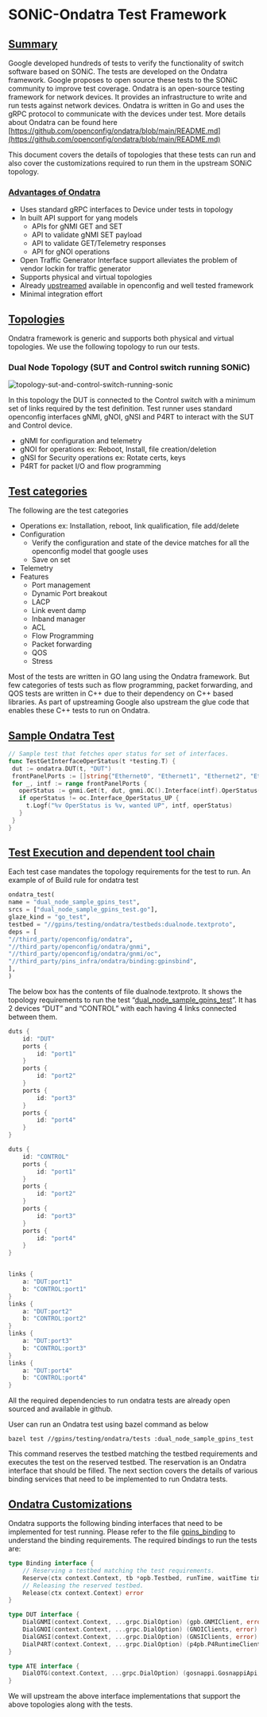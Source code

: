 # SONiC-Ondatra Test Framework


## [**Summary**](#summary)

Google developed hundreds of tests to verify the functionality of switch software based on SONiC. The tests are developed on the Ondatra framework. Google proposes to open source these tests to the SONiC community to improve test coverage.  Ondatra is an open-source testing framework for network devices. It provides an infrastructure to write and run tests against network devices. Ondatra is written in Go and uses the gRPC protocol to communicate with the devices under test. More details about Ondatra can be found here [https://github.com/openconfig/ondatra/blob/main/README.md](https://github.com/openconfig/ondatra/blob/main/README.md)

This document covers the details of topologies that these tests can run and also cover the customizations required to run them in the upstream SONiC topology.


### [**Advantages of Ondatra**](#advantages-of-ondatra)

* Uses standard gRPC interfaces to Device under tests in topology
* In built API support for yang models
    * APIs for gNMI GET and SET 
    * API to validate gNMI SET payload
    * API to validate GET/Telemetry responses
    * API for gNOI operations
* Open Traffic Generator Interface support alleviates the problem of vendor lockin for traffic generator
* Supports physical and virtual topologies
* Already [upstreamed](https://github.com/openconfig/ondatra/blob/main/README.md) available in openconfig and well tested framework
* Minimal integration effort 


## [**Topologies**](#topologies)

Ondatra framework is generic and supports both physical and virtual topologies. We use the following topology to run our tests.


### Dual Node Topology  (SUT and Control switch running SONiC)

![topology-sut-and-control-switch-running-sonic](images/dualNodeTopology.png)


In this topology the DUT is connected to the Control switch with a minimum set of links required by the test definition. Test runner uses standard openconfig interfaces gNMI, gNOI, gNSI  and P4RT to interact with the SUT and Control device. 

* gNMI for configuration and telemetry
* gNOI for operations  ex: Reboot, Install, file creation/deletion
* gNSI for Security operations ex: Rotate certs, keys
* P4RT for packet I/O and flow programming


## [Test categories](test-categories)

The following are the test categories
* Operations ex: Installation, reboot, link qualification,  file add/delete
* Configuration
    * Verify the configuration and state of the device matches for all the openconfig model that google uses 
    * Save on set 
* Telemetry
* Features
    * Port management 
    * Dynamic Port breakout
    * LACP
    * Link event damp
    * Inband manager
    * ACL
    * Flow Programming
    * Packet forwarding
    * QOS
    * Stress

Most of the tests are written in GO lang using the Ondatra framework. But few categories of tests such as flow programming, packet forwarding, and QOS tests are written in C++ due to their dependency on C++ based libraries. As part of upstreaming Google also upstream the glue code that enables these C++ tests to run on Ondatra.


## [Sample Ondatra Test](sample-ondatra-test)

``` GO
// Sample test that fetches oper status for set of interfaces.
func TestGetInterfaceOperStatus(t *testing.T) {
 dut := ondatra.DUT(t, "DUT")
 frontPanelPorts := []string{"Ethernet0", "Ethernet1", "Ethernet2", "Ethernet3", "Ethernet4"}
 for _, intf := range frontPanelPorts {
   operStatus := gnmi.Get(t, dut, gnmi.OC().Interface(intf).OperStatus().State())
   if operStatus != oc.Interface_OperStatus_UP {
     t.Logf("%v OperStatus is %v, wanted UP", intf, operStatus)
   }
 }
}
```

## [Test Execution and dependent tool chain](test-execution-and-dependent-tool-chain)

Each test case mandates the topology requirements for the test to run. An example of of Build rule for ondatra test

``` python
ondatra_test(
name = "dual_node_sample_gpins_test",
srcs = ["dual_node_sample_gpins_test.go"],
glaze_kind = "go_test",
testbed = "//gpins/testing/ondatra/testbeds:dualnode.textproto",
deps = [
"//third_party/openconfig/ondatra",
"//third_party/openconfig/ondatra/gnmi",
"//third_party/openconfig/ondatra/gnmi/oc",
"//third_party/pins_infra/ondatra/binding:gpinsbind",
],
)
```


The below box has the contents of file  dualnode.textproto. It shows the topology requirements to run the test “[dual_node_sample_gpins_test](https://source.corp.google.com/piper///depot/google3/platforms/networking/gpins/testing/ondatra/tests/BUILD;bpv=1;bpt=1;l=35?gsn=dual_node_sample_gpins_test&gs=KYTHE%3A%2F%2Fkythe%3A%2F%2Fgoogle3%3Flang%3Dbazel%23build%253Aplatforms%252Fnetworking%252Fgpins%252Ftesting%252Fondatra%252Ftests%253Adual_node_sample_gpins_test)”.  It has 2 devices “DUT” and “CONTROL” with each having 4 links connected between them.


``` GO
duts {
    id: "DUT"
    ports {
        id: "port1"
    }
    ports {
        id: "port2"
    }
    ports {
        id: "port3"
    }
    ports {
        id: "port4"
    }
}

duts {
    id: "CONTROL"
    ports {
        id: "port1"
    }
    ports {
        id: "port2"
    }
    ports {
        id: "port3"
    }
    ports {
        id: "port4"
    }
}


links {
    a: "DUT:port1"
    b: "CONTROL:port1"
}
links {
    a: "DUT:port2"
    b: "CONTROL:port2"
}
links {
    a: "DUT:port3"
    b: "CONTROL:port3"
}
links {
    a: "DUT:port4"
    b: "CONTROL:port4"
}
```


All the required dependencies to run ondatra tests are already open sourced and available in github.

User can run an Ondatra test using bazel command as below


``` shell
bazel test //gpins/testing/ondatra/tests :dual_node_sample_gpins_test
```


This command reserves the testbed matching the testbed requirements and executes the test on the reserved testbed. The reservation is an Ondatra interface that should be filled. The next section covers the details of various binding services that need to be implemented to run Ondatra tests.


## [Ondatra Customizations](ondatra-customizations)

Ondatra supports the following binding interfaces that need to be implemented for test running.  Please refer to the file [gpins_binding](https://github.com/openconfig/ondatra/blob/main/binding/binding.go) to understand the binding requirements. The required bindings to run the tests are:

``` GO
type Binding interface {
    // Reserving a testbed matching the test requirements.
    Reserve(ctx context.Context, tb *opb.Testbed, runTime, waitTime time.Duration, partial map[string]string) (*Reservation, error)
    // Releasing the reserved testbed.
	Release(ctx context.Context) error
}
```
``` GO
type DUT interface {
	DialGNMI(context.Context, ...grpc.DialOption) (gpb.GNMIClient, error)
	DialGNOI(context.Context, ...grpc.DialOption) (GNOIClients, error)
	DialGNSI(context.Context, ...grpc.DialOption) (GNSIClients, error)
	DialP4RT(context.Context, ...grpc.DialOption) (p4pb.P4RuntimeClient, error)
}
```
``` GO
type ATE interface {
	DialOTG(context.Context, ...grpc.DialOption) (gosnappi.GosnappiApi, error)
}
```

We will upstream the above interface implementations that support the above  topologies along with the tests.
